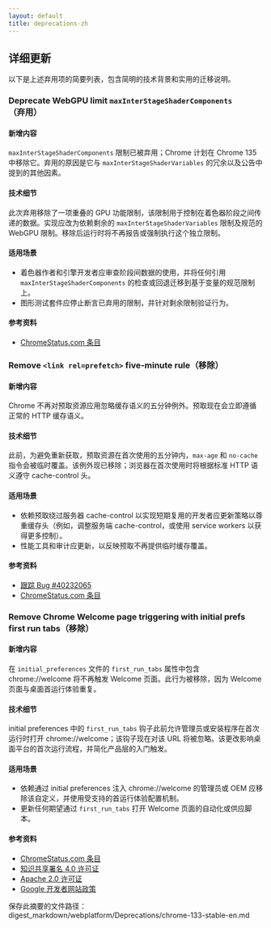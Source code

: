 ```yaml
---
layout: default
title: deprecations-zh
---
```


## 详细更新

以下是上述弃用项的简要列表，包含简明的技术背景和实用的迁移说明。

### Deprecate WebGPU limit `maxInterStageShaderComponents`（弃用）

#### 新增内容
`maxInterStageShaderComponents` 限制已被弃用；Chrome 计划在 Chrome 135 中移除它。弃用的原因是它与 `maxInterStageShaderVariables` 的冗余以及公告中提到的其他因素。

#### 技术细节
此次弃用移除了一项重叠的 GPU 功能限制，该限制用于控制在着色器阶段之间传递的数据。实现应改为依赖剩余的 `maxInterStageShaderVariables` 限制及规范的 WebGPU 限制。移除后运行时将不再报告或强制执行这个独立限制。

#### 适用场景
- 着色器作者和引擎开发者应审查阶段间数据的使用，并将任何引用 `maxInterStageShaderComponents` 的检查或回退迁移到基于变量的规范限制上。
- 图形测试套件应停止断言已弃用的限制，并针对剩余限制验证行为。

#### 参考资料
- [ChromeStatus.com 条目](https://chromestatus.com/feature/4853767735083008)

### Remove `<link rel=prefetch>` five-minute rule（移除）

#### 新增内容
Chrome 不再对预取资源应用忽略缓存语义的五分钟例外。预取现在会立即遵循正常的 HTTP 缓存语义。

#### 技术细节
此前，为避免重新获取，预取资源在首次使用的五分钟内，`max-age` 和 `no-cache` 指令会被临时覆盖。该例外现已移除；浏览器在首次使用时将根据标准 HTTP 语义遵守 cache-control 头。

#### 适用场景
- 依赖预取绕过服务器 cache-control 以实现短期复用的开发者应更新策略以尊重缓存头（例如，调整服务端 cache-control，或使用 service workers 以获得更多控制）。
- 性能工具和审计应更新，以反映预取不再提供临时缓存覆盖。

#### 参考资料
- [跟踪 Bug #40232065](https://issues.chromium.org/issues/40232065)
- [ChromeStatus.com 条目](https://chromestatus.com/feature/5087526916718592)

### Remove Chrome Welcome page triggering with initial prefs first run tabs（移除）

#### 新增内容
在 `initial_preferences` 文件的 `first_run_tabs` 属性中包含 chrome://welcome 将不再触发 Welcome 页面。此行为被移除，因为 Welcome 页面与桌面首运行体验重复。

#### 技术细节
initial preferences 中的 `first_run_tabs` 钩子此前允许管理员或安装程序在首次运行时打开 chrome://welcome；该钩子现在对该 URL 将被忽略。该更改影响桌面平台的首次运行流程，并简化产品层的入门触发。

#### 适用场景
- 依赖通过 initial preferences 注入 chrome://welcome 的管理员或 OEM 应移除该自定义，并使用受支持的首运行体验配置机制。
- 更新任何期望通过 `first_run_tabs` 打开 Welcome 页面的自动化或供应脚本。

#### 参考资料
- [ChromeStatus.com 条目](https://chromestatus.com/feature/5118328941838336)
- [知识共享署名 4.0 许可证](https://creativecommons.org/licenses/by/4.0/)
- [Apache 2.0 许可证](https://www.apache.org/licenses/LICENSE-2.0)
- [Google 开发者网站政策](https://developers.google.com/site-policies)

保存此摘要的文件路径：
digest_markdown/webplatform/Deprecations/chrome-133-stable-en.md
